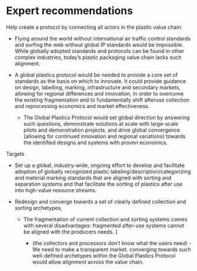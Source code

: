 # Expert recommendations 

Help create a protocol by connecting all actors in the plastic value chain:

* Flying around the world without international air traffic control standards and surfing the web without global IP standards would be impossible. While globally adopted standards and protocols can be found in other complex industries, today’s plastic packaging value chain lacks such alignment.

* A global plastics protocol would be needed to provide a core set of standards as the basis on which to innovate. It could provide guidance on design, labelling, marking, infrastructure and secondary markets, allowing for regional differences and innovation, in order to overcome the existing fragmentation and to fundamentally shift afteruse collection and reprocessing economics and market effectiveness. 

  * The Global Plastics Protocol would set global direction by answering such questions, demonstrate solutions at scale with large-scale pilots and demonstration projects, and drive global convergence (allowing for continued innovation and regional variations) towards the identified designs and systems with proven economics.

Targets

* Set up a global, industry-wide, ongoing effort to develop and facilitate adoption of globally recognized plastic labeling/description/categorizing and material marking standards that are aligned with sorting and separation systems and that facilitate the sorting of plastics after use into high-value resource streams.

* Redesign and converge towards a set of clearly defined collection and sorting archetypes,

  * The fragmentation of current collection and sorting systems comes with several disadvantages: fragmented after-use systems cannot be aligned with the producers needs. ]

	 * (the collectors and processors don’t know what the users need) - We need to make a transparent market. 
converging towards such well-defined archetypes within the Global Plastics Protocol would allow alignment across the value chain. 
